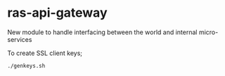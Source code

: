 # ras-api-gateway
New module to handle interfacing between the world and internal micro-services

To create SSL client keys;
```bash
./genkeys.sh
```
